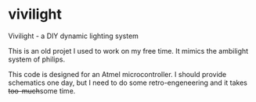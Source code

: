 vivilight
=========

Vivilight - a DIY dynamic lighting system

This is an old projet I used to work on my free time.
It mimics the ambilight system of philips.

This code is designed for an Atmel microcontroller.
I should provide schematics one day, but I need to do some retro-engeneering and it takes <s>too-much</s>some time.
